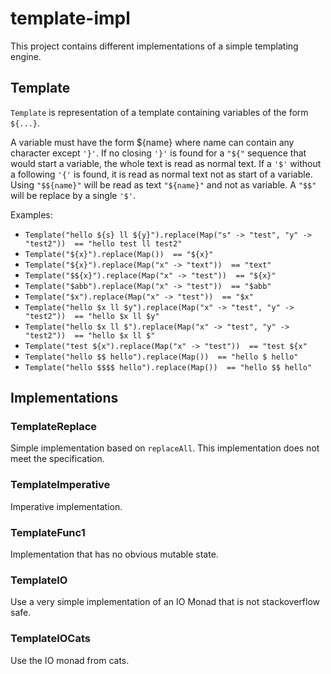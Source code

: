 # template-impl
This project contains different implementations of a
simple templating engine.

## Template

`Template` is representation of a template containing variables of the form `${...}`.

A variable must have the form ${name} where name can contain any character
except `'}'`. If no closing `'}'` is found for a `"${"` sequence that would start
a variable, the whole text is read as normal text. If a `'$'` without a following
`'{'` is found, it is read as normal text not as start of a variable.
Using `"$${name}"` will be read as text `"${name}"` and not as variable. A `"$$"` will
be replace by a single `'$'`.

Examples:
* `Template("hello ${s} ll ${y}").replace(Map("s" -> "test", "y" -> "test2"))  == "hello test ll test2"`
* `Template("${x}").replace(Map())  == "${x}"`
* `Template("${x}").replace(Map("x" -> "text"))  == "text"`
* `Template("$${x}").replace(Map("x" -> "test"))  == "${x}"`
* `Template("$abb").replace(Map("x" -> "test"))  == "$abb"`
* `Template("$x").replace(Map("x" -> "test"))  == "$x"`
* `Template("hello $x ll $y").replace(Map("x" -> "test", "y" -> "test2"))  == "hello $x ll $y"`
* `Template("hello $x ll $").replace(Map("x" -> "test", "y" -> "test2"))  == "hello $x ll $"`
* `Template("test ${x").replace(Map("x" -> "test"))  == "test ${x"`
* `Template("hello $$ hello").replace(Map())  == "hello $ hello"`
* `Template("hello $$$$ hello").replace(Map())  == "hello $$ hello"`

## Implementations

### TemplateReplace

Simple implementation based on `replaceAll`. This implementation does not
meet the specification.

### TemplateImperative

Imperative implementation.

### TemplateFunc1

Implementation that has no obvious mutable state.

### TemplateIO

Use a very simple implementation of an IO Monad that is not stackoverflow safe.

### TemplateIOCats

Use the IO monad from cats.




